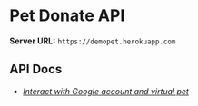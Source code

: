 # Pet Donate API

**Server URL:**  `https://demopet.herokuapp.com`

API Docs
----
  * *[Interact with Google account and virtual pet](/docs/apiv1_data.md)*
